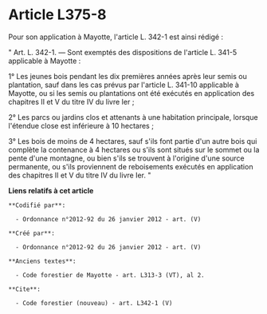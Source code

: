 # Article L375-8

Pour son application à Mayotte, l'article L. 342-1 est ainsi rédigé :

" Art. L. 342-1. ― Sont exemptés des dispositions de l'article L. 341-5 applicable à Mayotte :

1° Les jeunes bois pendant les dix premières années après leur semis ou plantation, sauf dans les cas prévus par l'article L.
341-10 applicable à Mayotte, ou si les semis ou plantations ont été exécutés en application des chapitres II et V du titre IV
du livre Ier ;

2° Les parcs ou jardins clos et attenants à une habitation principale, lorsque l'étendue close est inférieure à 10 hectares ;

3° Les bois de moins de 4 hectares, sauf s'ils font partie d'un autre bois qui complète la contenance à 4 hectares ou s'ils
sont situés sur le sommet ou la pente d'une montagne, ou bien s'ils se trouvent à l'origine d'une source permanente, ou s'ils
proviennent de reboisements exécutés en application des chapitres II et V du titre IV du livre Ier. "

**Liens relatifs à cet article**

	**Codifié par**:

	  - Ordonnance n°2012-92 du 26 janvier 2012 - art. (V)

	**Créé par**:

	  - Ordonnance n°2012-92 du 26 janvier 2012 - art. (V)

	**Anciens textes**:

	  - Code forestier de Mayotte - art. L313-3 (VT), al 2.

	**Cite**:

	  - Code forestier (nouveau) - art. L342-1 (V)

